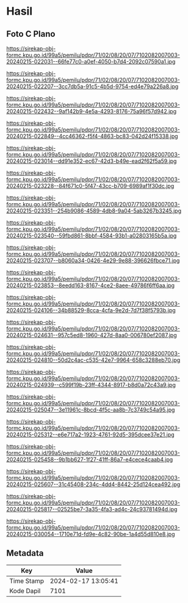 # Hasil

## Foto C Plano

https://sirekap-obj-formc.kpu.go.id/99a5/pemilu/pdpr/71/02/08/20/07/7102082007003-20240215-022031--66fe77c0-a0ef-4050-b7d4-2092c07590a1.jpg

https://sirekap-obj-formc.kpu.go.id/99a5/pemilu/pdpr/71/02/08/20/07/7102082007003-20240215-022207--3cc7db5a-91c5-4b5d-9754-ed4e79a226a8.jpg

https://sirekap-obj-formc.kpu.go.id/99a5/pemilu/pdpr/71/02/08/20/07/7102082007003-20240215-022432--9af142b9-4e5a-4293-8176-75a96f57d942.jpg

https://sirekap-obj-formc.kpu.go.id/99a5/pemilu/pdpr/71/02/08/20/07/7102082007003-20240215-022849--4cc46362-f5f4-4863-bc83-042d24f15338.jpg

https://sirekap-obj-formc.kpu.go.id/99a5/pemilu/pdpr/71/02/08/20/07/7102082007003-20240215-023014--dd91e352-ec67-42d3-b49e-ead2f62f5a59.jpg

https://sirekap-obj-formc.kpu.go.id/99a5/pemilu/pdpr/71/02/08/20/07/7102082007003-20240215-023228--84f671c0-5f47-43cc-b709-6989af1f30dc.jpg

https://sirekap-obj-formc.kpu.go.id/99a5/pemilu/pdpr/71/02/08/20/07/7102082007003-20240215-023351--254b9086-4589-4db8-9a04-5ab3267b3245.jpg

https://sirekap-obj-formc.kpu.go.id/99a5/pemilu/pdpr/71/02/08/20/07/7102082007003-20240215-023540--59fbd861-8bbf-4584-93b1-a02803165b5a.jpg

https://sirekap-obj-formc.kpu.go.id/99a5/pemilu/pdpr/71/02/08/20/07/7102082007003-20240215-023707--b8060a34-0426-4e29-9e88-396626fbce71.jpg

https://sirekap-obj-formc.kpu.go.id/99a5/pemilu/pdpr/71/02/08/20/07/7102082007003-20240215-023853--8eedd163-8167-4ce2-8aee-49786f6ff6aa.jpg

https://sirekap-obj-formc.kpu.go.id/99a5/pemilu/pdpr/71/02/08/20/07/7102082007003-20240215-024106--34b88529-8cca-4cfa-9e2d-7d7f38f5793b.jpg

https://sirekap-obj-formc.kpu.go.id/99a5/pemilu/pdpr/71/02/08/20/07/7102082007003-20240215-024631--957c5ed8-1960-427d-8aa0-006780ef2087.jpg

https://sirekap-obj-formc.kpu.go.id/99a5/pemilu/pdpr/71/02/08/20/07/7102082007003-20240215-024810--50d2c4ac-c535-42e7-9964-658c3288eb70.jpg

https://sirekap-obj-formc.kpu.go.id/99a5/pemilu/pdpr/71/02/08/20/07/7102082007003-20240215-024939--c599f19b-23ff-4344-8917-b8d0a72c43a9.jpg

https://sirekap-obj-formc.kpu.go.id/99a5/pemilu/pdpr/71/02/08/20/07/7102082007003-20240215-025047--3e11961c-8bcd-4f5c-aa8b-7c3749c54a95.jpg

https://sirekap-obj-formc.kpu.go.id/99a5/pemilu/pdpr/71/02/08/20/07/7102082007003-20240215-025312--e6e717a2-1923-4761-92d5-395dcee37e21.jpg

https://sirekap-obj-formc.kpu.go.id/99a5/pemilu/pdpr/71/02/08/20/07/7102082007003-20240215-025458--9b1bb627-1f27-41ff-86a7-e4cece4caab4.jpg

https://sirekap-obj-formc.kpu.go.id/99a5/pemilu/pdpr/71/02/08/20/07/7102082007003-20240215-025607--31c45408-234c-4dd4-8442-25d124cea492.jpg

https://sirekap-obj-formc.kpu.go.id/99a5/pemilu/pdpr/71/02/08/20/07/7102082007003-20240215-025817--02525be7-3a35-4fa3-ad4c-24c93781494d.jpg

https://sirekap-obj-formc.kpu.go.id/99a5/pemilu/pdpr/71/02/08/20/07/7102082007003-20240215-030054--1710e71d-fd9e-4c82-90be-1a4d55d810e8.jpg


## Metadata

| Key        | Value               |
| ---------- | ------------------- |
| Time Stamp | 2024-02-17 13:05:41 |
| Kode Dapil | 7101                |



